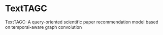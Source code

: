 # TextTAGC
TextTAGC: A query-oriented scientific paper recommendation model based on temporal-aware graph convolution
